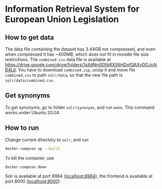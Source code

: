 # Information Retrieval System for European Union Legislation

## How to get data

The data file containing the dataset has 3.44GB not compressed, and even when compressed it has ~400MB, which does not fit in moodle file size restrictions. The `combined.csv` data file is available at https://drive.google.com/drive/folders/1aXdNni0DtbRXS6HDofQAXyDOJcAiB4Ld. You have to download `combined.zip`, unzip it and move file `combined.csv` to path `solr/data`, so that the new file path is `solr/data/combined.csv`.

## Get synonyms

To get synonyms, go to folder `solr/synonyms`, and run `make`. This command works under Ubuntu 20.04.

## How to run

Change current directory to `solr`, and run
```sh
docker-compose up --build
```

To kill the container, use
```sh
docker-compose down
```

Solr is available at port 8984 (<localhost:8984>), the frontend is available at port 8000 (<localhost:8000>).
